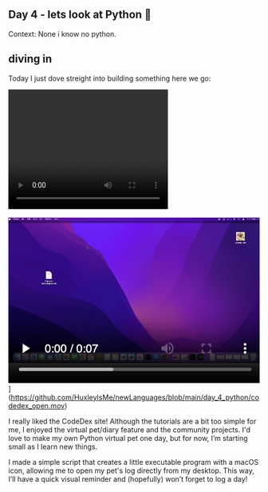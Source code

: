 ## Day 4 - lets look at Python :snake:


Context:
None i know no python. 

## diving in

Today I just dove streight into building something here we go: 

<video src="./codedex_open.mov" width="320" height="240" controls></video>

![Watch the video](https://github.com/HuxleyIsMe/newLanguages/blob/main/day_4_python/thumbnail.png)](https://github.com/HuxleyIsMe/newLanguages/blob/main/day_4_python/codedex_open.mov)

I really liked the CodeDex site! Although the tutorials are a bit too simple for me, I enjoyed the virtual pet/diary feature and the community projects. I'd love to make my own Python virtual pet one day, but for now, I’m starting small as I learn new things.

I made a simple script that creates a little executable program with a macOS icon, allowing me to open my pet's log directly from my desktop. This way, I’ll have a quick visual reminder and (hopefully) won’t forget to log a day!
